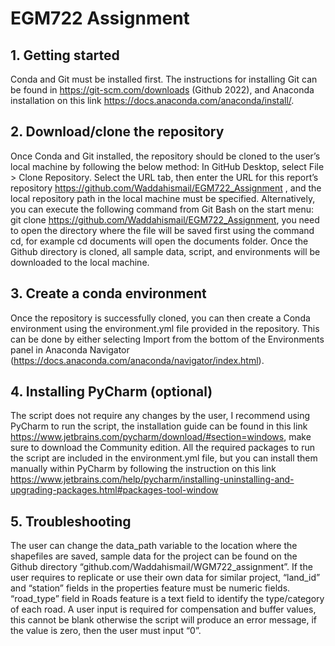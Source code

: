 # EGM722 Assignment
## 1. Getting started
Conda and Git must be installed first. The instructions for installing Git can be found in https://git-scm.com/downloads (Github 2022), and Anaconda installation on this link https://docs.anaconda.com/anaconda/install/.

## 2. Download/clone the repository
Once Conda and Git installed, the repository should be cloned to the user’s local machine by following the below method:
In GitHub Desktop, select File > Clone Repository. Select the URL tab, then enter the URL for this report’s repository https://github.com/Waddahismail/EGM722_Assignment , and the local repository path in the local machine must be specified. Alternatively, you can execute the following command from Git Bash on the start menu: git clone https://github.com/Waddahismail/EGM722_Assignment, you need to open the directory where the file will be saved first using the command cd, for example cd documents will open the documents folder. 
Once the Github directory is cloned, all sample data, script, and environments will be downloaded to the local machine.
 

## 3. Create a conda environment
Once the repository is successfully cloned, you can then create a Conda environment using the environment.yml file provided in the repository. This can be done by either selecting Import from the bottom of the Environments panel in Anaconda Navigator (https://docs.anaconda.com/anaconda/navigator/index.html).

## 4. Installing PyCharm (optional)
The script does not require any changes by the user, I recommend using PyCharm to run the script, the installation guide can be found in this link https://www.jetbrains.com/pycharm/download/#section=windows, make sure to download the Community edition.
All the required packages to run the script are included in the environment.yml file, but you can install them manually within PyCharm by following the instruction on this link https://www.jetbrains.com/help/pycharm/installing-uninstalling-and-upgrading-packages.html#packages-tool-window

## 5. Troubleshooting
The user can change the data_path variable to the location where the shapefiles are saved, sample data for the project can be found on the Github directory “github.com/Waddahismail/WGM722_assignment”.
If the user requires to replicate or use their own data for similar project, “land_id” and “station” fields in the properties feature must be numeric fields. “road_type” field in Roads feature is a text field to identify the type/category of each road.
A user input is required for compensation and buffer values, this cannot be blank otherwise the script will produce an error message, if the value is zero, then the user must input “0”.

